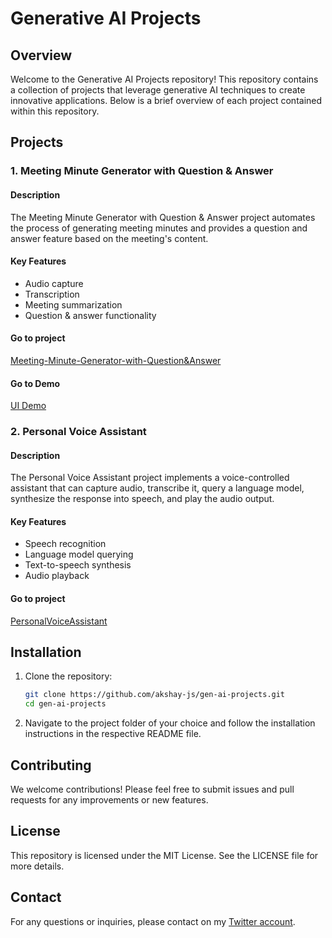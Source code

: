 # Generative AI Projects

## Overview

Welcome to the Generative AI Projects repository! This repository contains a collection of projects that leverage generative AI techniques to create innovative applications. Below is a brief overview of each project contained within this repository.

## Projects

### 1. Meeting Minute Generator with Question &amp; Answer

#### Description
The Meeting Minute Generator with Question &amp; Answer project automates the process of generating meeting minutes and provides a question and answer feature based on the meeting's content.

#### Key Features
- Audio capture
- Transcription
- Meeting summarization
- Question &amp; answer functionality


#### Go to project
[Meeting-Minute-Generator-with-Question&amp;Answer](https://github.com/akshay-js/gen-ai-projects/tree/main/Meeting-Minute-Generator-with-Question%26Answer)
#### Go to Demo 
[UI Demo](https://huggingface.co/spaces/AkshaySharma770/meeting-minute-generator-and-question-and-answer-chatbot)

### 2. Personal Voice Assistant

#### Description
The Personal Voice Assistant project implements a voice-controlled assistant that can capture audio, transcribe it, query a language model, synthesize the response into speech, and play the audio output.

#### Key Features
- Speech recognition
- Language model querying
- Text-to-speech synthesis
- Audio playback

#### Go to project
[PersonalVoiceAssistant](https://github.com/akshay-js/gen-ai-projects/tree/main/PersonalVoiceAssitent)


## Installation

1. Clone the repository:
    ```bash
    git clone https://github.com/akshay-js/gen-ai-projects.git
    cd gen-ai-projects
    ```

2. Navigate to the project folder of your choice and follow the installation instructions in the respective README file.

## Contributing

We welcome contributions! Please feel free to submit issues and pull requests for any improvements or new features.

## License

This repository is licensed under the MIT License. See the LICENSE file for more details.

## Contact

For any questions or inquiries, please contact on my [Twitter account](https://x.com/akshay_smec).
